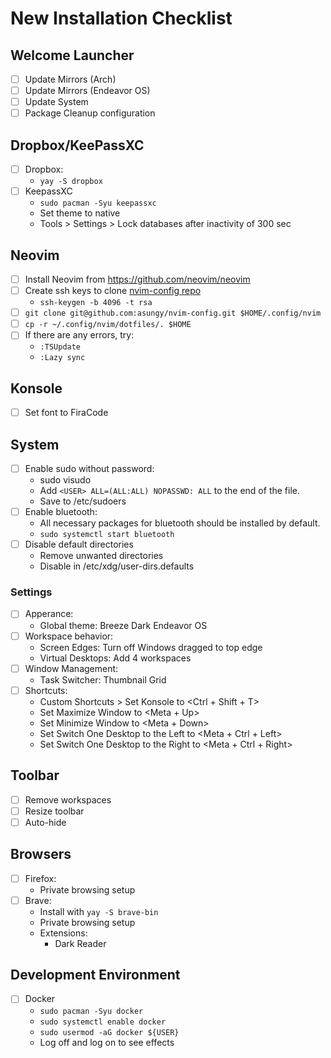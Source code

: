 # New Installation Checklist

## Welcome Launcher
-[ ] Update Mirrors (Arch)
-[ ] Update Mirrors (Endeavor OS)
-[ ] Update System
-[ ] Package Cleanup configuration

## Dropbox/KeePassXC
-[ ] Dropbox:
  - `yay -S dropbox`
-[ ] KeepassXC
  - `sudo pacman -Syu keepassxc`
  - Set theme to native
  - Tools > Settings > Lock databases after inactivity of 300 sec

## Neovim
-[ ] Install Neovim from https://github.com/neovim/neovim
-[ ] Create ssh keys to clone [nvim-config repo](https://github.com/asungy/nvim-config)
  - `ssh-keygen -b 4096 -t rsa`
-[ ] `git clone git@github.com:asungy/nvim-config.git $HOME/.config/nvim`
-[ ] `cp -r ~/.config/nvim/dotfiles/. $HOME`
-[ ] If there are any errors, try:
  - `:TSUpdate`
  - `:Lazy sync`

## Konsole
-[ ] Set font to FiraCode

## System
-[ ] Enable sudo without password:
  - sudo visudo
  - Add `<USER> ALL=(ALL:ALL) NOPASSWD: ALL` to the end of the file.
  - Save to /etc/sudoers
-[ ] Enable bluetooth:
  - All necessary packages for bluetooth should be installed by default.
  - `sudo systemctl start bluetooth`
-[ ] Disable default directories
  - Remove unwanted directories
  - Disable in /etc/xdg/user-dirs.defaults

### Settings
-[ ] Apperance:
  - Global theme: Breeze Dark Endeavor OS
-[ ] Workspace behavior:
  - Screen Edges: Turn off Windows dragged to top edge
  - Virtual Desktops: Add 4 workspaces
-[ ] Window Management:
  - Task Switcher: Thumbnail Grid
-[ ] Shortcuts:
  - Custom Shortcuts > Set Konsole to <Ctrl + Shift + T>
  - Set Maximize Window to <Meta + Up>
  - Set Minimize Window to <Meta + Down>
  - Set Switch One Desktop to the Left to <Meta + Ctrl + Left>
  - Set Switch One Desktop to the Right to <Meta + Ctrl + Right>

## Toolbar
-[ ] Remove workspaces
-[ ] Resize toolbar
-[ ] Auto-hide

## Browsers
-[ ] Firefox:
    - Private browsing setup
-[ ] Brave:
  - Install with `yay -S brave-bin`
  - Private browsing setup
  - Extensions:
    - Dark Reader

## Development Environment
-[ ] Docker
  - `sudo pacman -Syu docker`
  - `sudo systemctl enable docker`
  - `sudo usermod -aG docker ${USER}`
  - Log off and log on to see effects
